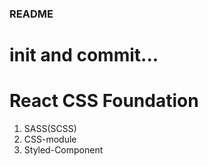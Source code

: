 ### README

# init and commit...

# React CSS Foundation

1. SASS(SCSS)
2. CSS-module
3. Styled-Component
